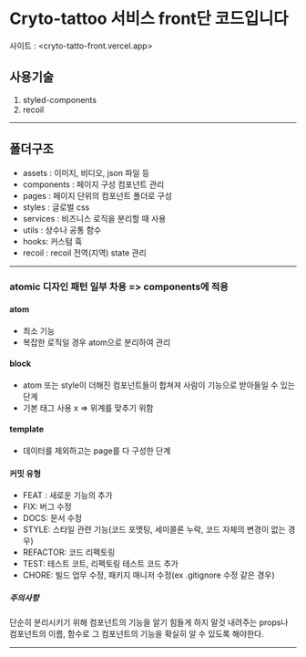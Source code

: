 # Cryto-tattoo 서비스 front단 코드입니다

사이트 : <cryto-tatto-front.vercel.app>

## 사용기술

1. styled-components
2. recoil

---

## 폴더구조

- assets : 이미지, 비디오, json 파일 등
- components : 페이지 구성 컴포넌트 관리
- pages : 페이지 단위의 컴포넌트 폴더로 구성
- styles : 글로벌 css
- services : 비즈니스 로직을 분리할 때 사용
- utils : 상수나 공통 함수
- hooks: 커스텀 훅
- recoil : recoil 전역(지역) state 관리

---

### atomic 디자인 패턴 일부 차용 => components에 적용

#### atom

- 최소 기능
- 복잡한 로직일 경우 atom으로 분리하여 관리

#### block

- atom 또는 style이 더해진 컴포넌트들이 합쳐져 사람이 기능으로 받아들일 수 있는 단계
- 기본 태그 사용 x => 위계를 맞추기 위함

#### template

- 데이터를 제외하고는 page를 다 구성한 단계

#### 커밋 유형

- FEAT : 새로운 기능의 추가
- FIX: 버그 수정
- DOCS: 문서 수정
- STYLE: 스타일 관련 기능(코드 포맷팅, 세미콜론 누락, 코드 자체의 변경이 없는 경우)
- REFACTOR: 코드 리펙토링
- TEST: 테스트 코트, 리펙토링 테스트 코드 추가
- CHORE: 빌드 업무 수정, 패키지 매니저 수정(ex .gitignore 수정 같은 경우)

##### 주의사항

단순히 분리시키기 위해 컴포넌트의 기능을 알기 힘들게 하지 말것
내려주는 props나 컴포넌트의 이름, 함수로 그 컴포넌트의 기능을 확실히 알 수 있도록 해야한다.

---
